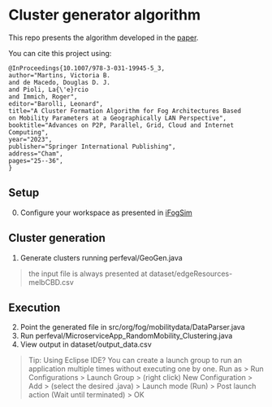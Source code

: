 # Cluster generator algorithm
This repo presents the algorithm developed in the [paper](https://link.springer.com/chapter/10.1007/978-3-031-19945-5_3). 

You can cite this project using:
```
@InProceedings{10.1007/978-3-031-19945-5_3,
author="Martins, Victoria B.
and de Macedo, Douglas D. J.
and Pioli, La{\'e}rcio
and Immich, Roger",
editor="Barolli, Leonard",
title="A Cluster Formation Algorithm for Fog Architectures Based on Mobility Parameters at a Geographically LAN Perspective",
booktitle="Advances on P2P, Parallel, Grid, Cloud and Internet Computing",
year="2023",
publisher="Springer International Publishing",
address="Cham",
pages="25--36",
}

```

## Setup
0. Configure your workspace as presented in [iFogSim](https://github.com/Cloudslab/iFogSim)

## Cluster generation
1. Generate clusters running perfeval/GeoGen.java
> the input file is always presented at dataset/edgeResources-melbCBD.csv

## Execution
2. Point the generated file in src/org/fog/mobilitydata/DataParser.java
3. Run perfeval/MicroserviceApp_RandomMobility_Clustering.java
4. View output in dataset/output_data.csv


> Tip: Using Eclipse IDE? You can create a launch group to run an application multiple times without executing one by one. Run as >  Run Configurations > Launch Group > (right click) New Configuration > Add > (select the desired .java) > Launch mode (Run) > Post launch action (Wait until terminated) > OK
